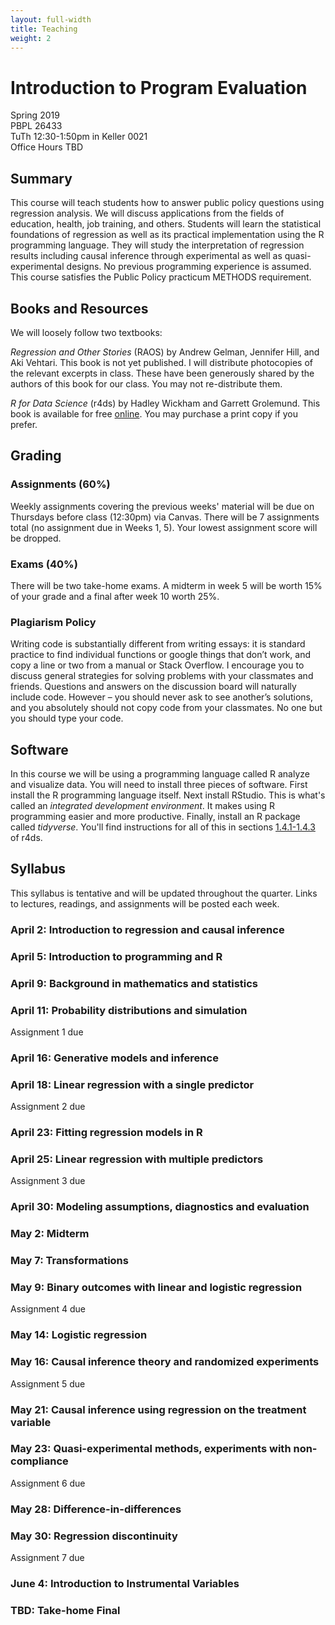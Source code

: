 ```yaml
---
layout: full-width
title: Teaching
weight: 2
---
```

# Introduction to Program Evaluation

Spring 2019<br/>
PBPL 26433<br/>
TuTh 12:30-1:50pm in Keller 0021<br/>
Office Hours TBD

## Summary

This course will teach students how to answer public policy questions using regression analysis. We will discuss applications from the fields of education, health, job training, and others. Students will learn the statistical foundations of regression as well as its practical implementation using the R programming language. They will study the interpretation of regression results including causal inference through experimental as well as quasi-experimental designs. No previous programming experience is assumed. This course satisfies the Public Policy practicum METHODS requirement. 

## Books and Resources

We will loosely follow two textbooks:

*Regression and Other Stories* (RAOS) by Andrew Gelman, Jennifer Hill, and Aki Vehtari. This book is not yet published. I will distribute photocopies of the relevant excerpts in class. These have been generously shared by the authors of this book for our class. You may not re-distribute them.

*R for Data Science* (r4ds) by Hadley Wickham and Garrett Grolemund. This book is available for free [online](https://r4ds.had.co.nz/). You may purchase a print copy if you prefer.

## Grading

### Assignments (60%)
Weekly assignments covering the previous weeks' material will be due on Thursdays before class (12:30pm) via Canvas. There will be 7 assignments total (no assignment due in Weeks 1, 5). Your lowest assignment score will be dropped.

### Exams (40%)
There will be two take-home exams. A midterm in week 5 will be worth 15% of your grade and a final after week 10 worth 25%.

### Plagiarism Policy
Writing code is substantially different from writing essays: it is standard practice to find individual functions or google things that don’t work, and copy a line or two from a manual or Stack Overflow. I encourage you to discuss general strategies for solving problems with your classmates and friends. Questions and answers on the discussion board will naturally include code. However – you should never ask to see another’s solutions, and you absolutely should not copy code from your classmates. No one but you should type your code.

## Software
In this course we will be using a programming language called R analyze and visualize data. You will need to install three pieces of software. First install the R programming language itself. Next install RStudio. This is what's called an *integrated development environment*. It makes using R programming easier and more productive. Finally, install an R package called *tidyverse*. You'll find instructions for all of this in sections [1.4.1-1.4.3](https://r4ds.had.co.nz/introduction.html#r) of r4ds.

## Syllabus
This syllabus is tentative and will be updated throughout the quarter. Links to lectures, readings, and assignments will be posted each week.

### April 2: Introduction to regression and causal inference

### April 5: Introduction to programming and R

### April 9: Background in mathematics and statistics

### April 11: Probability distributions and simulation

Assignment 1 due

### April 16: Generative models and inference

### April 18: Linear regression with a single predictor

Assignment 2 due

### April 23: Fitting regression models in R

### April 25: Linear regression with multiple predictors

Assignment 3 due

### April 30: Modeling assumptions, diagnostics and evaluation

### May 2: Midterm

### May 7: Transformations

### May 9: Binary outcomes with linear and logistic regression

Assignment 4 due

### May 14: Logistic regression

### May 16: Causal inference theory and randomized experiments

Assignment 5 due

### May 21: Causal inference using regression on the treatment variable

### May 23: Quasi-experimental methods, experiments with non-compliance

Assignment 6 due

### May 28: Difference-in-differences

### May 30: Regression discontinuity

Assignment 7 due

### June 4: Introduction to Instrumental Variables

### TBD: Take-home Final
